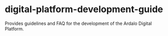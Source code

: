 # digital-platform-development-guide
Provides guidelines and FAQ for the development of the Ardalo Digital Platform.
